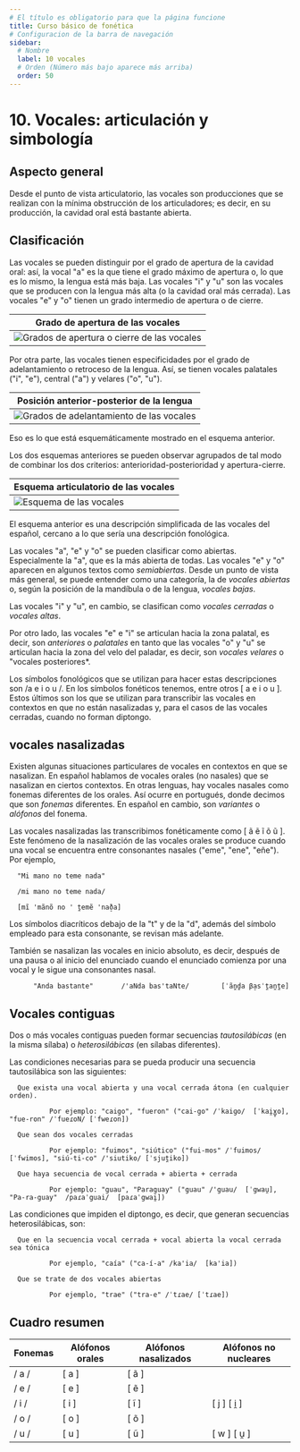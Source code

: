 ```yaml
---
# El título es obligatorio para que la página funcione
title: Curso básico de fonética
# Configuracion de la barra de navegación
sidebar:
  # Nombre
  label: 10 vocales
  # Orden (Número más bajo aparece más arriba)
  order: 50
---
```

# 10. Vocales: articulación y simbología

## Aspecto general

Desde el punto de vista articulatorio, las vocales son producciones que se realizan con la mínima obstrucción de los articuladores; es decir, en su producción, la cavidad oral está bastante abierta.

## Clasificación

Las vocales se pueden distinguir por el grado de apertura de la cavidad oral: así, la vocal "a" es la que tiene el grado máximo de apertura o, lo que es lo mismo, la lengua está más baja. Las vocales "i" y "u" son las vocales que se producen con la lengua más alta (o la cavidad oral más cerrada). Las vocales "e" y "o" tienen un grado intermedio de apertura o de cierre.

|Grado de apertura de las vocales|
|---------|
|![Grados de apertura o cierre de las vocales](/imagenes/apertura_vocalica_grados.png)|

Por otra parte, las vocales tienen especificidades por el grado de adelantamiento o retroceso de la lengua. Así, se tienen vocales palatales ("i", "e"), central ("a") y velares ("o", "u").

|Posición anterior-posterior de la lengua|
|---------|
|![Grados de adelantamiento de las vocales](/imagenes/posicion_lengua_vocales_ant-post.png)|

Eso es lo que está esquemáticamente mostrado en el esquema anterior.

Los dos esquemas anteriores se pueden observar agrupados de tal modo de combinar los dos criterios: anterioridad-posterioridad y apertura-cierre.

|Esquema articulatorio de las vocales|
|---------|
![Esquema de las vocales](/imagenes/esquema_vocales_palatales_velares.png)|

El esquema anterior es una descripción simplificada de las vocales del español, cercano a lo que sería una descripción fonológica.

Las vocales "a", "e" y "o" se pueden clasificar como abiertas. Especialmente la "a", que es la más abierta de todas. Las vocales "e" y "o" aparecen en algunos textos como *semiabiertas*. Desde un punto de vista más general, se puede entender como una categoría, la de *vocales abiertas* o, según la posición de la mandíbula o de la lengua, *vocales bajas*.

Las vocales "i" y "u", en cambio, se clasifican como *vocales cerradas* o *vocales altas*.

Por otro lado, las vocales "e" e "i" se articulan hacia la zona palatal, es decir, son *anteriores* o *palatales* en tanto que las vocales "o" y "u" se articulan hacia la zona del velo del paladar, es decir, son *vocales velares* o "vocales posteriores*.

Los símbolos fonológicos que se utilizan para hacer estas descripciones son /a e i o u /. En los símbolos fonéticos tenemos, entre otros [ a e i o u ]. Estos últimos son los que se utilizan para transcribir las vocales en contextos en que no están nasalizadas y, para el casos de las vocales cerradas, cuando no forman diptongo.


## vocales nasalizadas

Existen algunas situaciones particulares de vocales en contextos en que se nasalizan. En español hablamos de vocales orales (no nasales) que se nasalizan en ciertos contextos. En otras lenguas, hay vocales nasales como fonemas diferentes de los orales. Así ocurre en portugués, donde decimos que son *fonemas* diferentes. En español en cambio, son *variantes* o *alófonos* del fonema.

Las vocales nasalizadas las transcribimos fonéticamente como [ ã ẽ ĩ õ ũ ]. Este fenómeno de la nasalización de las vocales orales se produce cuando una vocal se encuentra entre consonantes nasales ("eme", "ene", "eñe"). Por ejemplo, 

      "Mi mano no teme nada"
      
      /mi mano no teme nada/
      
      [mĩ 'mãnõ no ' t̪emẽ 'nað̞a]

Los símbolos diacríticos debajo de la "t" y de la "d", además del símbolo empleado para esta consonante, se revisan más adelante.

También se nasalizan las vocales en inicio absoluto, es decir, después de una pausa o al inicio del enunciado cuando el enunciado comienza por una vocal y le sigue una consonantes nasal.

          "Anda bastante"       /'aNda bas'taNte/        [ˈãn̪d̪a β̞asˈt̪an̪t̪e]


## Vocales contiguas

Dos o más vocales contiguas pueden formar secuencias *tautosilábicas* (en la misma sílaba) o *heterosilábicas* (en sílabas diferentes).

Las condiciones necesarias para se pueda producir una secuencia tautosilábica son las siguientes:

      Que exista una vocal abierta y una vocal cerrada átona (en cualquier orden).

              Por ejemplo: "caigo", "fueron" ("cai-go" /ˈkaiɡo/  [ˈkai̯ɣ̞o],  "fue-ron" /ˈfueɾoN/ [ˈfweɾon])

      Que sean dos vocales cerradas 

              Por ejemplo: "fuimos", "siútico" ("fui-mos" /ˈfuimos/ [ˈfwimos], "siú-ti-co" /'siutiko/ [ˈsjut̪iko])

      Que haya secuencia de vocal cerrada + abierta + cerrada

              Por ejemplo: "guau", "Paraguay" ("guau" /'guau/  [ˈgwau̯],   "Pa-ra-guay"  /paɾaˈguai/  [paɾaˈgwai̯])

    
Las condiciones que impiden el diptongo, es decir, que generan secuencias heterosilábicas, son:

      Que en la secuencia vocal cerrada + vocal abierta la vocal cerrada sea tónica

              Por ejemplo, "caía" ("ca-í-a" /ka'ia/  [ka'ia])

      Que se trate de dos vocales abiertas

              Por ejemplo, "trae" ("tra-e" /ˈtɾae/ [ˈtɾae])

## Cuadro resumen

| Fonemas | Alófonos orales | Alófonos nasalizados | Alófonos no nucleares|
| ----------- | ----------- | ----------- | ----------- |
|  / a /  | [ a ] | [ ã ] |
|  / e /  | [ e ] | [ ẽ ] |
|  / i /  | [ i ] | [ ĩ ] | [ j ]  [ i̯ ] |
|  / o /  | [ o ] | [ õ ] |
|  / u /  | [ u ] | [ ũ ] | [ w ]  [ u̯ ] |











